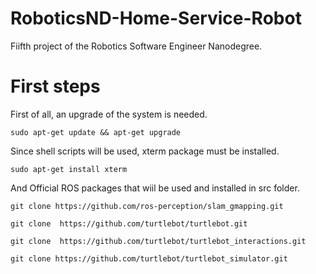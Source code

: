 # RoboticsND-Home-Service-Robot
Fiifth project of the Robotics Software Engineer Nanodegree.

# First steps

First of all, an upgrade of the system is needed.

```
sudo apt-get update && apt-get upgrade
```

Since shell scripts will be used, xterm package must be installed.


```
sudo apt-get install xterm
```

And Official ROS packages that wiil be used and installed in src folder.

```
git clone https://github.com/ros-perception/slam_gmapping.git 
```
```
git clone  https://github.com/turtlebot/turtlebot.git 
```
```
git clone  https://github.com/turtlebot/turtlebot_interactions.git
```
```
git clone https://github.com/turtlebot/turtlebot_simulator.git
```

